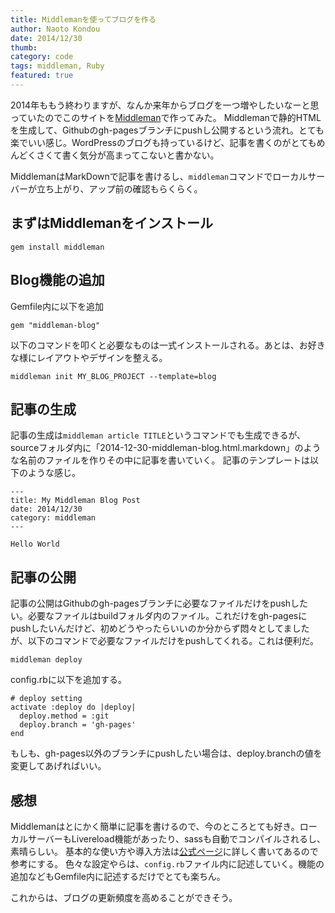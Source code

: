 ```yaml
---
title: Middlemanを使ってブログを作る
author: Naoto Kondou
date: 2014/12/30
thumb:
category: code
tags: middleman, Ruby
featured: true
---
```


2014年ももう終わりますが、なんか来年からブログを一つ増やしたいなーと思っていたのでこのサイトを[Middleman](http://middlemanapp.com/jp/)で作ってみた。
Middlemanで静的HTMLを生成して、Githubのgh-pagesブランチにpushし公開するという流れ。とても楽でいい感じ。WordPressのブログも持っているけど、記事を書くのがとてもめんどくさくて書く気分が高まってこないと書かない。

MiddlemanはMarkDownで記事を書けるし、`middleman`コマンドでローカルサーバーが立ち上がり、アップ前の確認もらくらく。

## まずはMiddlemanをインストール
```
gem install middleman
```

## Blog機能の追加
Gemfile内に以下を追加

```
gem "middleman-blog"
```

以下のコマンドを叩くと必要なものは一式インストールされる。あとは、お好きな様にレイアウトやデザインを整える。

```
middleman init MY_BLOG_PROJECT --template=blog
```

## 記事の生成
記事の生成は`middleman article TITLE`というコマンドでも生成できるが、sourceフォルダ内に「2014-12-30-middleman-blog.html.markdown」のような名前のファイルを作りその中に記事を書いていく。
記事のテンプレートは以下のような感じ。

```
---
title: My Middleman Blog Post
date: 2014/12/30
category: middleman
---

Hello World
```


## 記事の公開
記事の公開はGithubのgh-pagesブランチに必要なファイルだけをpushしたい。必要なファイルはbuildフォルダ内のファイル。これだけをgh-pagesにpushしたいんだけど、初めどうやったらいいのか分からず悶々としてましたが、以下のコマンドで必要なファイルだけをpushしてくれる。これは便利だ。

```
middleman deploy
```

config.rbに以下を追加する。

```
# deploy setting
activate :deploy do |deploy|
  deploy.method = :git
  deploy.branch = 'gh-pages'
end
```

もしも、gh-pages以外のブランチにpushしたい場合は、deploy.branchの値を変更してあげればいい。

## 感想
Middlemanはとにかく簡単に記事を書けるので、今のところとても好き。ローカルサーバーもLivereload機能があったり、sassも自動でコンパイルされるし、素晴らしい。
基本的な使い方や導入方法は[公式ページ](http://middlemanapp.com/jp/basics/blogging/)に詳しく書いてあるので参考にする。
色々な設定やらは、`config.rb`ファイル内に記述していく。機能の追加などもGemfile内に記述するだけでとても楽ちん。

これからは、ブログの更新頻度を高めることができそう。